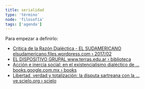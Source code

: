 ```yaml
---
title: serialidad
type: 'término'
node: 'filosofía'
tags: ['agenda']
---
```


Para empezar a definirlo:

- [Critica de la Razón Dialéctica - EL SUDAMERICANO elsudamericano.files.wordpress.com › 2017/02](https://elsudamericano.files.wordpress.com/2017/02/93-sartre-coleccic3b3n.pdf)
- [EL DISPOSITIVO GRUPAL www.terras.edu.ar › biblioteca](http://www.terras.edu.ar/biblioteca/30/30DEL-CUETO-Ana-Maria-FERNANDEZ-Ana-Maria-El-dispositivo-grupal.pdf)
- [Acción e inercia social: en el existencialismo dialéctico de ... books.google.com.mx › books](https://books.google.com.mx/books?id=5rlEJUHWlEwC&pg=PA191&lpg=PA191&dq=serialidad+sartre&source=bl&ots=OA1ooHhtsV&sig=ACfU3U38KkbaVX2DyMAif3ARR_ftcFGo2Q&hl=es-419&sa=X&ved=2ahUKEwin9p21uufsAhVxvlkKHWZiC204ChDoATAEegQIDBAC)
- [Libertad, verdad y totalización: la disputa sartreana con la ... ve.scielo.org › scielo](http://ve.scielo.org/scielo.php?script=sci_arttext&pid=S0798-43242014000200003)